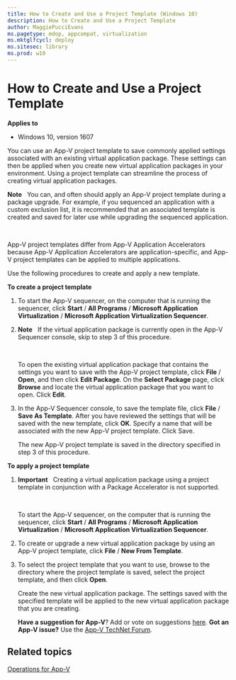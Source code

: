 ```yaml
---
title: How to Create and Use a Project Template (Windows 10)
description: How to Create and Use a Project Template
author: MaggiePucciEvans
ms.pagetype: mdop, appcompat, virtualization
ms.mktglfcycl: deploy
ms.sitesec: library
ms.prod: w10
---
```



# How to Create and Use a Project Template

**Applies to**
-   Windows 10, version 1607

You can use an App-V project template to save commonly applied settings associated with an existing virtual application package. These settings can then be applied when you create new virtual application packages in your environment. Using a project template can streamline the process of creating virtual application packages.

**Note**  
You can, and often should apply an App-V project template during a package upgrade. For example, if you sequenced an application with a custom exclusion list, it is recommended that an associated template is created and saved for later use while upgrading the sequenced application.

 

App-V project templates differ from App-V Application Accelerators because App-V Application Accelerators are application-specific, and App-V project templates can be applied to multiple applications.

Use the following procedures to create and apply a new template.

**To create a project template**

1.  To start the App-V sequencer, on the computer that is running the sequencer, click **Start** / **All Programs** / **Microsoft Application Virtualization** / **Microsoft Application Virtualization Sequencer**.

2.  **Note**  
    If the virtual application package is currently open in the App-V Sequencer console, skip to step 3 of this procedure.

     

    To open the existing virtual application package that contains the settings you want to save with the App-V project template, click **File** / **Open**, and then click **Edit Package**. On the **Select Package** page, click **Browse** and locate the virtual application package that you want to open. Click **Edit**.

3.  In the App-V Sequencer console, to save the template file, click **File** / **Save As Template**. After you have reviewed the settings that will be saved with the new template, click **OK**. Specify a name that will be associated with the new App-V project template. Click Save.

    The new App-V project template is saved in the directory specified in step 3 of this procedure.

**To apply a project template**

1.  **Important**  
    Creating a virtual application package using a project template in conjunction with a Package Accelerator is not supported.

     

    To start the App-V sequencer, on the computer that is running the sequencer, click **Start** / **All Programs** / **Microsoft Application Virtualization** / **Microsoft Application Virtualization Sequencer**.

2.  To create or upgrade a new virtual application package by using an App-V project template, click **File** / **New From Template**.

3.  To select the project template that you want to use, browse to the directory where the project template is saved, select the project template, and then click **Open**.

    Create the new virtual application package. The settings saved with the specified template will be applied to the new virtual application package that you are creating.

    **Have a suggestion for App-V**? Add or vote on suggestions [here](http://appv.uservoice.com/forums/280448-microsoft-application-virtualization). **Got an App-V issue?** Use the [App-V TechNet Forum](https://social.technet.microsoft.com/Forums/en-US/home?forum=mdopappv).

## Related topics


[Operations for App-V](appv-operations.md)

 

 





